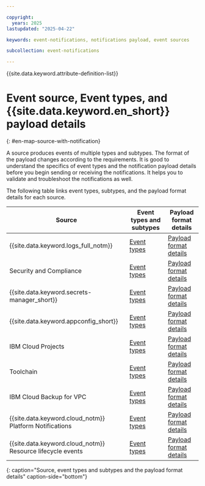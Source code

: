```yaml
---

copyright:
  years: 2025
lastupdated: "2025-04-22"

keywords: event-notifications, notifications payload, event sources

subcollection: event-notifications

---
```


{{site.data.keyword.attribute-definition-list}}

# Event source, Event types, and {{site.data.keyword.en_short}} payload details
{: #en-map-source-with-notification}

A source produces events of multiple types and subtypes. The format of the payload changes according to the requirements. It is good to understand the specifics of event types and the notification payload details before you begin sending or receiving the notifications. It helps you to validate and troubleshoot the notifications as well.

The following table links event types, subtypes, and the payload format details for each source.

|Source |Event types and subtypes |Payload format details |
| -------------- | -------------- | -------------- |
|{{site.data.keyword.logs_full_notm}} |[Event types](/docs/cloud-logs?topic=cloud-logs-cl-events-for-en#cl-events-for-en-types) |[Payload format details](/docs/cloud-logs?topic=cloud-logs-event-payload#event-payload-1) |
|Security and Compliance |[Event types](/docs/security-compliance?topic=security-compliance-event-notifications&interface=ui#event-notifications-list) |[Payload format details](/docs/security-compliance?topic=security-compliance-event-notifications&interface=ui#event-notifications-payload) |
|{{site.data.keyword.secrets-manager_short}} |[Event types](/docs/secrets-manager?topic=secrets-manager-event-notifications&interface=ui#event-notifications-list) |[Payload format details](/docs/secrets-manager?topic=secrets-manager-event-notifications&interface=ui#event-notifications-payload) |
|{{site.data.keyword.appconfig_short}} |[Event types](/docs/app-configuration?topic=app-configuration-ac-int-en#ac-en-int-events) |[Payload format details](/docs/app-configuration?topic=app-configuration-ac-int-en#ac-int-en-notifications-payload) |
|IBM Cloud Projects |[Event types](/docs/secure-enterprise?topic=secure-enterprise-event-notifications-events&interface=ui#event-notifications-list) |[Payload format details](/docs/secure-enterprise?topic=secure-enterprise-event-notifications-events&interface=ui#event-notifications-payload) |
|Toolchain |[Event types](/docs/ContinuousDelivery?topic=ContinuousDelivery-event-notifications-cd&interface=ui#event-notifications-list-cd) |[Payload format details](/docs/ContinuousDelivery?topic=ContinuousDelivery-event-notifications-cd&interface=ui#event-notifications-payload) |
|IBM Cloud Backup for VPC |[Event types](/docs/vpc?topic=vpc-event-notifications-events&interface=ui#event-notifications-list) |[Payload format details](/docs/vpc?topic=vpc-event-notifications-events&interface=ui#event-notifications-payload) |
|{{site.data.keyword.cloud_notm}} Platform Notifications |[Event types](/docs/account?topic=account-viewing-notifications#notification-types) |[Payload format details](/docs/account?topic=account-add-users-distribution-list#webhook-distribution-list) |
|{{site.data.keyword.cloud_notm}} Resource lifecycle events |[Event types](/docs/event-notifications?topic=event-notifications-en-resource-lifecycle-events#en-supported-resource-types) |[Payload format details](/docs/event-notifications?topic=event-notifications-en-resource-lifecycle-events#en-example-event) |
{: caption="Source, event types and subtypes and the payload format details" caption-side="bottom"}
